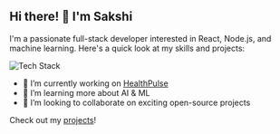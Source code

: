 ## Hi there! 👋 I'm Sakshi
I'm a passionate full-stack developer interested in React, Node.js, and machine learning. Here's a quick look at my skills and projects:

![Tech Stack](https://img.shields.io/badge/Tech%20Stack-React%20%7C%20Node.js%20%7C%20MongoDB-blue)

- 🔭 I’m currently working on [HealthPulse](https://github.com/sakxhii/healthpulse)
- 🌱 I’m learning more about AI & ML
- 👯 I’m looking to collaborate on exciting open-source projects

Check out my [projects](https://github.com/sakxhii?tab=repositories)!
